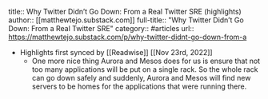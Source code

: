 title:: Why Twitter Didn’t Go Down: From a Real Twitter SRE (highlights)
author:: [[matthewtejo.substack.com]]
full-title:: "Why Twitter Didn’t Go Down: From a Real Twitter SRE"
category:: #articles
url:: https://matthewtejo.substack.com/p/why-twitter-didnt-go-down-from-a

- Highlights first synced by [[Readwise]] [[Nov 23rd, 2022]]
	- One more nice thing Aurora and Mesos does for us is ensure that not too many applications will be put on a single rack. So the whole rack can go down safely and suddenly, Aurora and Mesos will find new servers to be homes for the applications that were running there.